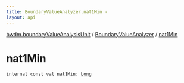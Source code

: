 ```yaml
---
title: BoundaryValueAnalyzer.nat1Min - 
layout: api
---
```


<div class='api-docs-breadcrumbs'><a href="../index.html">bwdm.boundaryValueAnalysisUnit</a> / <a href="index.html">BoundaryValueAnalyzer</a> / <a href="./nat1-min.html">nat1Min</a></div>

# nat1Min

<div class="signature"><code><span class="keyword">internal</span> <span class="keyword">const</span> <span class="keyword">val </span><span class="identifier">nat1Min</span><span class="symbol">: </span><a href="https://kotlinlang.org/api/latest/jvm/stdlib/kotlin/-long/index.html"><span class="identifier">Long</span></a></code></div>
